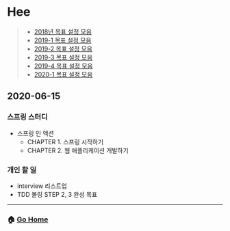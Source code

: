 # Hee

> - [2018년 목표 설정 모음](/hee/2018-goals.md)
> - [2019-1 목표 설정 모음](/hee/2019-1-goals.md)
> - [2019-2 목표 설정 모음](/hee/2019-2-goals.md)
> - [2019-3 목표 설정 모음](/hee/2019-3-goals.md)
> - [2019-4 목표 설정 모음](/hee/2019-3-goals.md)
> - [2020-1 목표 설정 모음](/hee/2020-1-goals.md)

## 2020-06-15
### 스프링 스터디
- 스프링 인 액션
  - CHAPTER 1. 스프링 시작하기
  - CHAPTER 2. 웹 애플리케이션 개발하기
### 개인 할 일
- interview 리스트업
- TDD 볼링 STEP 2, 3 완성 목표

---

### :house: [Go Home](https://github.com/WeareSoft/WWL)
